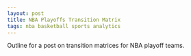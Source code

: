 ```yaml
---
layout: post
title: NBA Playoffs Transition Matrix
tags: nba basketball sports analytics
---
```


Outline for a post on transition matrices for NBA playoff teams.